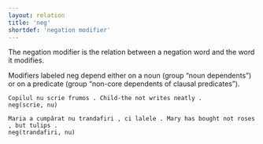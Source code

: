 ```yaml
---
layout: relation
title: 'neg'
shortdef: 'negation modifier'
---
```


The negation modifier is the relation between a negation word and the word it modifies.

Modifiers labeled neg depend either on a noun (group “noun dependents”) or on a predicate (group “non-core dependents of clausal predicates”).

~~~sdparse
Copilul nu scrie frumos . Child-the not writes neatly .
neg(scrie, nu)
~~~

~~~sdparse
Maria a cumpărat nu trandafiri , ci lalele . Mary has bought not roses , but tulips .
neg(trandafiri, nu)
~~~
<!-- Interlanguage links updated Út zář 29 20:23:35 CEST 2020 -->

